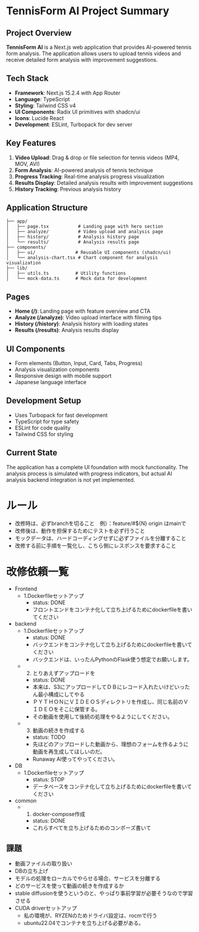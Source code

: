 # TennisForm AI Project Summary

## Project Overview

**TennisForm AI** is a Next.js web application that provides AI-powered tennis form analysis. The application allows users to upload tennis videos and receive detailed form analysis with improvement suggestions.

## Tech Stack

- **Framework**: Next.js 15.2.4 with App Router
- **Language**: TypeScript
- **Styling**: Tailwind CSS v4
- **UI Components**: Radix UI primitives with shadcn/ui
- **Icons**: Lucide React
- **Development**: ESLint, Turbopack for dev server

## Key Features

1. **Video Upload**: Drag & drop or file selection for tennis videos (MP4, MOV, AVI)
2. **Form Analysis**: AI-powered analysis of tennis technique
3. **Progress Tracking**: Real-time analysis progress visualization
4. **Results Display**: Detailed analysis results with improvement suggestions
5. **History Tracking**: Previous analysis history

## Application Structure

```
├── app/
│   ├── page.tsx           # Landing page with hero section
│   ├── analyze/           # Video upload and analysis page
│   ├── history/           # Analysis history page
│   └── results/           # Analysis results page
├── components/
│   ├── ui/               # Reusable UI components (shadcn/ui)
│   └── analysis-chart.tsx # Chart component for analysis visualization
├── lib/
│   ├── utils.ts          # Utility functions
│   └── mock-data.ts      # Mock data for development
```

## Pages

- **Home (/)**: Landing page with feature overview and CTA
- **Analyze (/analyze)**: Video upload interface with filming tips
- **History (/history)**: Analysis history with loading states
- **Results (/results)**: Analysis results display

## UI Components

- Form elements (Button, Input, Card, Tabs, Progress)
- Analysis visualization components
- Responsive design with mobile support
- Japanese language interface

## Development Setup

- Uses Turbopack for fast development
- TypeScript for type safety
- ESLint for code quality
- Tailwind CSS for styling

## Current State

The application has a complete UI foundation with mock functionality. The analysis process is simulated with progress indicators, but actual AI analysis backend integration is not yet implemented.

# ルール

- 改修時は、必ずbranchを切ること　例）：feature/#${N} origin はmainで
- 改修後は、動作を担保するためにテストを必ず行うこと
- モックデータは、ハードコーディングせずに必ずファイルを分離すること
- 改修する前に手順を一覧化し、こちら側にレスポンスを要求すること

# 改修依頼一覧

- Frontend
  - 1.Dockerfileセットアップ
    - status: DONE
    - フロントエンドをコンテナ化して立ち上げるためにdockerfileを書いてください
- backend
  - 1.Dockerfileセットアップ
    - status: DONE
    - バックエンドをコンテナ化して立ち上げるためにdockerfileを書いてください
    - バックエンドは、いったんPythonのFlask使う想定でお願いします。
  - 2. とりあえずアップロードを
    - status: DONE
    - 本来は、S3にアップロードしてＤＢにレコード入れたいけどいったん最小構成にしてやる
    - ＰＹＴＨＯＮにＶＩＤＥＯＳディレクトリを作成し、同じ名前のＶＩＤＥＯをそこに保管する。
    - その動画を使用して後続の処理をやるようにしてください。
  - 3. 動画の続きを作成する
    - status: TODO
    - 先ほどのアップロードした動画から、理想のフォームを作るように動画を再生成してほしいのだ。
    - Runaway AI使ってやってください。
- DB
  - 1.Dockerfileセットアップ
    - status: STOP
    - データベースをコンテナ化して立ち上げるためにdockerfileを書いてください
- common
  - 1. docker-compose作成
    - status: DONE
    - これらすべてを立ち上げるためのコンポーズ書いて

## 課題

- 動画ファイルの取り扱い
- DBの立ち上げ
- モデルの処理をローカルでやらせる場合、サービスを分離する
- どのサービスを使って動画の続きを作成するか
- stable diffusionを使うというのと、やっぱり事前学習が必要そうなので学習させる
- CUDA driverセットアップ
  - 私の環境が、RYZENのためドライバ設定は、rocmで行う
  - ubuntu22.04でコンテナを立ち上げる必要がある。
